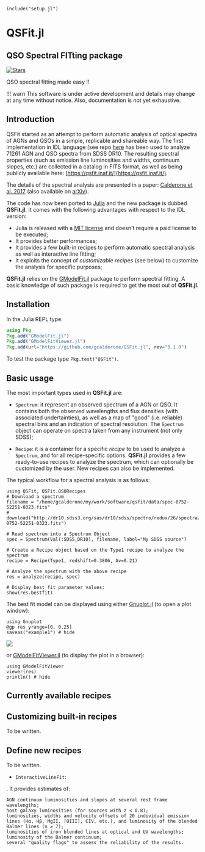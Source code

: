 ```@setup abc
include("setup.jl")
```

# QSFit.jl
## QSO Spectral FITting package
[![Stars](https://img.shields.io/github/stars/gcalderone/QSFit.jl?style=social)](https://github.com/gcalderone/QSFit.jl)

QSO spectral fitting made easy !!

!!! warn
    This software is under active development and details may change at any time without notice.  Also, documentation is not yet exhaustive.


## Introduction

QSFit started as an attempt to perform automatic analysis of optical spectra of AGNs and QSOs in a simple, replicable and shareable way. The first implementation in IDL language (see repo [here](https://github.com/gcalderone/qsfit) has been used to analyze 71261 AGN and QSO spectra from SDSS DR10.  The resulting spectral properties (such as emission line luminosities and widths, continuum slopes, etc.) are collected in a catalog in FITS format, as well as being publicly available here: [https://qsfit.inaf.it/](https://qsfit.inaf.it/).

The details of the spectral analysis are presented in a paper: [Calderone et al. 2017](http://adsabs.harvard.edu/abs/2017MNRAS.472.4051C) (also available on [arXiv](https://arxiv.org/abs/1612.01580)).

The code has now been ported to [Julia](https://julialang.org/) and the new package is dubbed **QSFit.jl**.  It comes with the following advantages with respect to the IDL version:
- Julia is released with a [MIT license](https://en.wikipedia.org/wiki/MIT_License) and doesn't require a paid license to be executed;
- It provides better performances;
- It provides a few built-in recipes to perform automatic spectral analysis as well as interactive line fitting;
- It exploits the concept of *customizable recipes* (see below) to customize the analysis for specific purposes;

**QSFit.jl** relies on the [GModelFit.jl](https://gcalderone.github.io/GModelFit.jl/) package to perform spectral fitting.  A basic knowledge of such package is required to get the most out of **QSFit.jl**.


## Installation

In the Julia REPL type:
```julia
using Pkg
Pkg.add("GModelFit.jl")
Pkg.add("GModelFitViewer.jl")
Pkg.add(url="https://github.com/gcalderone/QSFit.jl", rev="0.1.0")
```

To test the package type `Pkg.test("QSFit")`.


## Basic usage

The most important types used in **QSFit.jl** are:
- `Spectrum`: it represent an observed spectrum of a AGN or QSO.  It contains both the observed wavelengths and flux densities (with associated undertainties), as well as a map of "good" (i.e. reliable) spectral bins and an indication of spectral resolution.  The `Spectrum` object can operate on spectra taken from any instrument (not only SDSS);

- `Recipe`: it is a container for a specific *recipe* to be used to analyze a `Spectrum`, and for all recipe-specific options.  **QSFit.jl** provides a few ready-to-use recipes to analyze the spectrum, which can optionally be customized by the user.  New recipes can also be implemented.

The typical workflow for a spectral analysis is as follows:
```@example abc
using QSFit, QSFit.QSORecipes
# Download a spectrum
filename = "/home/gcalderone/my/work/software/qsfit/data/spec-0752-52251-0323.fits" 
# download("http://dr10.sdss3.org/sas/dr10/sdss/spectro/redux/26/spectra/0752/spec-0752-52251-0323.fits")

# Read spectrum into a Spectrum Object
spec = Spectrum(Val(:SDSS_DR10), filename, label="My SDSS source")

# Create a Recipe object based on the Type1 recipe to analyze the spectrum
recipe = Recipe(Type1, redshift=0.3806, Av=0.21)

# Analyze the spectrum with the above recipe
res = analyze(recipe, spec)

# Display best fit parameter values:
show(res.bestfit)
```

The best fit model can be displayed using either [Gnuplot.jl](https://gcalderone.github.io/Gnuplot.jl/stable/index.html) (to open a plot window):
```@example abc
using Gnuplot
@gp res yrange=[0, 0.25]
saveas("example1") # hide
```
![](assets/example1.png)


or [GModelFitViewer.jl](https://github.com/lnicastro/GModelFitViewer.jl) (to display the plot in a browser):
```@example abc
using GModelFitViewer
viewer(res)
println() # hide
```


## Currently available recipes 


## Customizing built-in recipes
To be written.


## Define new recipes
To be written.

- `InteractiveLineFit`:


. It provides estimates of:

    AGN continuum luminosities and slopes at several rest frame wavelengths;
    host galaxy luminosities (for sources with z < 0.8);
    luminosities, widths and velocity offsets of 20 individual emission lines (Hα, Hβ, MgII, [OIII], CIV, etc.), and luminosity of the blended Balmer lines (n ≥ 7);
    luminosities of iron blended lines at optical and UV wavelengths;
    luminosity of the Balmer continuum;
    several "quality flags" to assess the reliability of the results.





